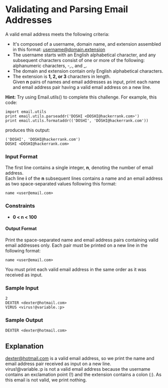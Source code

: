 # Validating and Parsing Email Addresses
A valid email address meets the following criteria:
* It's composed of a username, domain name, and extension assembled in this format: username@domain.extension
* The username starts with an English alphabetical character, and any subsequent characters consist of one or more of the following: alphanumeric characters, -,., and _.
* The domain and extension contain only English alphabetical characters.
* The extension is **1, 2, or 3** characters in length.
<br>Given **n** pairs of names and email addresses as input, print each name and email address pair having a valid email address on a new line.

**Hint:** Try using Email.utils() to complete this challenge. For example, this code:
```
import email.utils
print email.utils.parseaddr('DOSHI <DOSHI@hackerrank.com>')
print email.utils.formataddr(('DOSHI', 'DOSHI@hackerrank.com'))
```
produces this output:
```
('DOSHI', 'DOSHI@hackerrank.com')
DOSHI <DOSHI@hackerrank.com>
```
### Input Format

The first line contains a single integer, **n**, denoting the number of email address.
<br>Each line **i** of the **n** subsequent lines contains a name and an email address as two space-separated values following this format:
```
name <user@email.com>
```
### Constraints
* **0 < n < 100**
#### Output Format
Print the space-separated name and email address pairs containing valid email addresses only. Each pair must be printed on a new line in the following format:
```
name <user@email.com>
```
You must print each valid email address in the same order as it was received as input.
### Sample Input
```
2  
DEXTER <dexter@hotmail.com>
VIRUS <virus!@variable.:p>
```
### Sample Output
```
DEXTER <dexter@hotmail.com>
```
## Explanation

dexter@hotmail.com is a valid email address, so we print the name and email address pair received as input on a new line.
<br>virus!@variable.:p is not a valid email address because the username contains an exclamation point (!) and the extension contains a colon (:). As this email is not valid, we print nothing.
